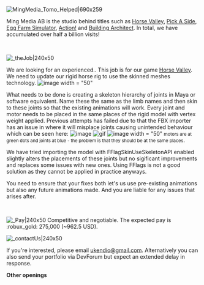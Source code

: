 ![MingMedia_Tomo_Helped|690x259](upload://pGhF8fLQQ6AtznS4cb2smsUATP7.png) 

Ming Media AB is the studio behind titles such as [Horse Valley](https://www.roblox.com/games/2830250344/Horse-Valley-BETA),  [Pick A Side](https://www.roblox.com/games/663655429/Pick-A-Side), [Egg Farm Simulator](https://www.roblox.com/games/1828509885/AUTO-EGGS-Egg-Farm-Simulator), [Action!](https://www.roblox.com/games/1069607513/Action) and [Building Architect](https://www.roblox.com/games/5857383913/ITALY-Building-Architect?refPageId=00371d12-71b1-4519-b06a-3620dbf5328e). In total, we have accumulated over half a billion visits!

<br/>

![_theJob|240x50](upload://ymXAIB4swTCbC1ADvnSKgfgFhsZ.png) 

We are looking for an experienced..
This job is for our game [Horse Valley](https://www.roblox.com/games/2830250344/Horse-Valley). We need to update our rigid horse rig to use the skinned meshes technology.
![image width = "50"](https://user-images.githubusercontent.com/68000848/120935594-d3f7e500-c703-11eb-9720-b7b99e16b937.png)

What needs to be done is creating a skeleton hierarchy of joints in Maya or software equivalent. Name these the same as the limb names and then skin to these joints so that the existing animations will work. Every joint and motor needs to be placed in the same places of the rigid model with vertex weight applied. Previous attempts has failed due to that the FBX importer has an issue in where it will misplace joints causing unintended behaviour which can be seen here: ![image](https://user-images.githubusercontent.com/68000848/120935704-44066b00-c704-11eb-96b1-6c2bd99d5e65.png)
![gif](https://doy2mn9upadnk.cloudfront.net/uploads/default/original/4X/3/d/0/3d04a83ca38d3881e9cf39c51dec26bd4dd1e259.gif)
![image width = "50"](https://user-images.githubusercontent.com/68000848/120935819-e3c3f900-c704-11eb-86c2-2e135f8be475.png)
<small>motors are at green dots and joints at blue - the problem is that they should be at the same places</small>.

We have tried importing the model with FFlagSkinUseSkeletonAPI enabled slightly alters the placements of these joints but no sigificant improvements and replaces some issues with new ones. Using FFlags is not a good solution as they cannot be applied in practice anyways.

You need to ensure that your fixes both let's us use pre-existing animations but also any future animations made. And you are liable for any issues that arises after.

</br>

![_Pay|240x50](upload://lmANzVG0Wpf4mHo0M7utyFEeNwb.png) 
Competitive and negotiable. The expected pay is :robux_gold: 275,000 (~962.5 USD).  

![_contactUs|240x50](upload://xPJ4B7nCFTQOLXvZRWfxx5Aujl4.png) 

If you're interested, please email [ ukendio@gmail.com](mailto:ukendio@gmail.com). Alternatively you can also send your portfolio via DevForum but expect an extended delay in response.

**Other openings**

